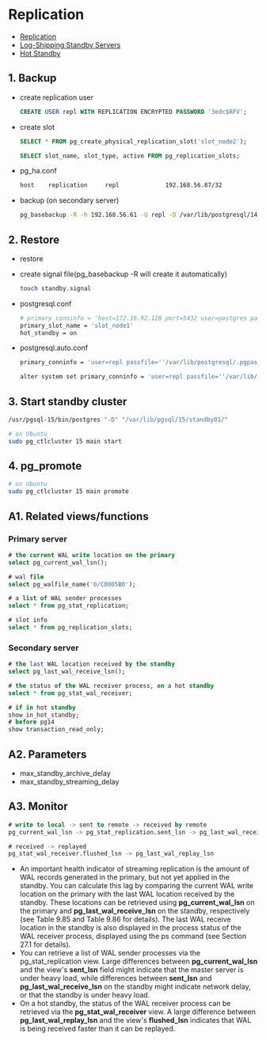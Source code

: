 # Replication

- [Replication](https://www.postgresql.org/docs/current/runtime-config-replication.html)
- [Log-Shipping Standby Servers](https://www.postgresql.org/docs/current/warm-standby.html)
- [Hot Standby](https://www.postgresql.org/docs/current/hot-standby.html)

## 1. Backup

- create replication user
    ```sql
    CREATE USER repl WITH REPLICATION ENCRYPTED PASSWORD '3edc$RFV';
    ```

- create slot
    ```sql
    SELECT * FROM pg_create_physical_replication_slot('slot_node2');

    SELECT slot_name, slot_type, active FROM pg_replication_slots;
    ```
- pg_ha.conf
    ```bash
    host    replication     repl             192.168.56.87/32                 trust
    ```

- backup (on secondary server)
    ```bash
    pg_basebackup -R -h 192.168.56.61 -U repl -D /var/lib/postgresql/14/main
    ```

## 2. Restore

- restore

- create signal file(pg_basebackup -R will create it automatically)
    ```bash
    touch standby.signal
    ```

- postgresql.conf
    ```bash
    # primary_conninfo = 'host=172.16.92.128 port=5432 user=postgres password=postgres options=''-c wal_sender_timeout=5000'''
    primary_slot_name = 'slot_node1'
    hot_standby = on
    ```

- postgresql.auto.conf
    ```bash
    primary_conninfo = 'user=repl passfile=''/var/lib/postgresql/.pgpass'' channel_binding=prefer host=192.168.56.87 port=5432 sslmode=prefer sslcompression=0 sslsni=1 ssl_min_protocol_version=TLSv1.2 gssencmode=prefer krbsrvname=postgres target_session_attrs=any'
    ```

    ```bash
    alter system set primary_conninfo = 'user=repl passfile=''/var/lib/postgresql/.pgpass'' channel_binding=prefer host=192.168.56.87 port=5432 sslmode=prefer sslcompression=0 sslsni=1 ssl_min_protocol_version=TLSv1.2 gssencmode=prefer krbsrvname=postgres target_session_attrs=any';
    ```

## 3. Start standby cluster
    
```bash
/usr/pgsql-15/bin/postgres "-D" "/var/lib/pgsql/15/standby01/"

# on Ubuntu
sudo pg_ctlcluster 15 main start
```

## 4. pg_promote

```bash
# on Ubuntu
sudo pg_ctlcluster 15 main promote
```


## A1. Related views/functions

### Primary server
```sql
# the current WAL write location on the primary
select pg_current_wal_lsn();

# wal file
select pg_walfile_name('0/C0005B0');

# a list of WAL sender processes
select * from pg_stat_replication;

# slot info
select * from pg_replication_slots;
```

### Secondary server
```sql
# the last WAL location received by the standby
select pg_last_wal_receive_lsn();

# the status of the WAL receiver process, on a hot standby
select * from pg_stat_wal_receiver;

# if in hot standby
show in_hot_standby;
# before pg14
show transaction_read_only;
```

## A2. Parameters

- max_standby_archive_delay
- max_standby_streaming_delay

## A3. Monitor

```sql
# write to local -> sent to remote -> received by remote
pg_current_wal_lsn -> pg_stat_replication.sent_lsn -> pg_last_wal_receive_lsn

# received -> replayed
pg_stat_wal_receiver.flushed_lsn -> pg_last_wal_replay_lsn
```

- An important health indicator of streaming replication is the amount of WAL records generated in the
primary, but not yet applied in the standby. You can calculate this lag by comparing the current WAL
write location on the primary with the last WAL location received by the standby. These locations can
be retrieved using **pg_current_wal_lsn** on the primary and **pg_last_wal_receive_lsn**
on the standby, respectively (see Table 9.85 and Table 9.86 for details). The last WAL receive location
in the standby is also displayed in the process status of the WAL receiver process, displayed using the
ps command (see Section 27.1 for details).
- You can retrieve a list of WAL sender processes via the pg_stat_replication view.
Large differences between **pg_current_wal_lsn** and the view's **sent_lsn** field might
indicate that the master server is under heavy load, while differences between **sent_lsn** and
**pg_last_wal_receive_lsn** on the standby might indicate network delay, or that the standby
is under heavy load.
- On a hot standby, the status of the WAL receiver process can be retrieved via the
**pg_stat_wal_receiver** view. A large difference between **pg_last_wal_replay_lsn** and
the view's **flushed_lsn** indicates that WAL is being received faster than it can be replayed.

